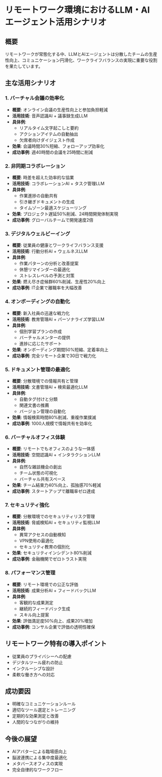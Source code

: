 # リモートワーク環境におけるLLM・AIエージェント活用シナリオ

## 概要
リモートワークが常態化する中、LLMとAIエージェントは分散したチームの生産性向上、コミュニケーション円滑化、ワークライフバランスの実現に重要な役割を果たしています。

## 主な活用シナリオ

### 1. バーチャル会議の効率化
- **概要**: オンライン会議の生産性向上と参加負担軽減
- **活用技術**: 音声認識AI + 議事録生成LLM
- **具体例**:
  - リアルタイム文字起こしと要約
  - アクションアイテムの自動抽出
  - 欠席者向けダイジェスト作成
- **効果**: 会議時間30%短縮、フォローアップ効率化
- **成功事例**: 週40時間の会議を25時間に削減

### 2. 非同期コラボレーション
- **概要**: 時差を超えた効率的な協業
- **活用技術**: コラボレーションAI + タスク管理LLM
- **具体例**:
  - 作業進捗の自動共有
  - 引き継ぎドキュメントの生成
  - タイムゾーン最適スケジューリング
- **効果**: プロジェクト遅延50%削減、24時間開発体制実現
- **成功事例**: グローバルチームで開発速度2倍

### 3. デジタルウェルビーイング
- **概要**: 従業員の健康とワークライフバランス支援
- **活用技術**: 行動分析AI + ウェルネスLLM
- **具体例**:
  - 作業パターンの分析と改善提案
  - 休憩リマインダーの最適化
  - ストレスレベルの予測と対策
- **効果**: 燃え尽き症候群60%削減、生産性20%向上
- **成功事例**: IT企業で離職率を大幅改善

### 4. オンボーディングの自動化
- **概要**: 新入社員の迅速な戦力化
- **活用技術**: 教育管理AI + パーソナライズ学習LLM
- **具体例**:
  - 個別学習プランの作成
  - バーチャルメンターの提供
  - 進捗に応じたサポート
- **効果**: オンボーディング期間50%短縮、定着率向上
- **成功事例**: 完全リモート企業で30日で戦力化

### 5. ドキュメント管理の最適化
- **概要**: 分散環境での情報共有と管理
- **活用技術**: 文書管理AI + 検索最適化LLM
- **具体例**:
  - 自動タグ付けと分類
  - 関連文書の推薦
  - バージョン管理の自動化
- **効果**: 情報検索時間80%削減、重複作業撲滅
- **成功事例**: 1000人規模で情報共有を効率化

### 6. バーチャルオフィス体験
- **概要**: リモートでもオフィスのような一体感
- **活用技術**: 空間認識AI + インタラクションLLM
- **具体例**:
  - 自然な雑談機会の創出
  - チーム状態の可視化
  - バーチャル共有スペース
- **効果**: チーム結束力40%向上、孤独感70%軽減
- **成功事例**: スタートアップで離職率ゼロ達成

### 7. セキュリティ強化
- **概要**: 分散環境でのセキュリティリスク管理
- **活用技術**: 脅威検知AI + セキュリティ監視LLM
- **具体例**:
  - 異常アクセスの自動検知
  - VPN使用の最適化
  - セキュリティ教育の個別化
- **効果**: セキュリティインシデント80%削減
- **成功事例**: 金融機関でゼロトラスト実現

### 8. パフォーマンス管理
- **概要**: リモート環境での公正な評価
- **活用技術**: 成果分析AI + フィードバックLLM
- **具体例**:
  - 客観的な成果測定
  - 継続的フィードバック生成
  - スキル向上提案
- **効果**: 評価満足度50%向上、成果20%増加
- **成功事例**: コンサル企業で評価の透明性確保

## リモートワーク特有の導入ポイント
- 従業員のプライバシーへの配慮
- デジタルツール疲れの防止
- インクルーシブな設計
- 柔軟な働き方への対応

## 成功要因
- 明確なコミュニケーションルール
- 適切なツール選定とトレーニング
- 定期的な効果測定と改善
- 人間的なつながりの維持

## 今後の展望
- AIアバターによる臨場感向上
- 脳波連携による集中度最適化
- メタバースオフィスの実現
- 完全自律的なワークフロー